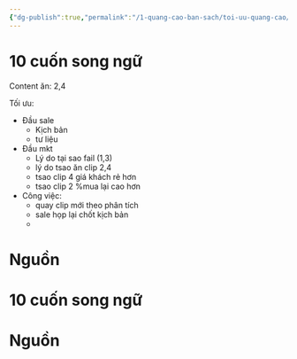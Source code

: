 ```yaml
---
{"dg-publish":true,"permalink":"/1-quang-cao-ban-sach/toi-uu-quang-cao/10-cuon-song-ngu/","tags":["QC","bán_sách"]}
---
```


# 10 cuốn song ngữ
Content ăn: 2,4

Tối ưu:
- Đầu sale
	- Kịch bản
	- tư liệu
- Đầu mkt
	- Lý do tại sao fail (1,3)
	- lý do tsao ăn clip 2,4
	- tsao clip 4 giá khách rẻ hơn 
	- tsao clip 2 %mua lại cao hơn
- Công việc:
	- quay clip mới theo phân tích
	- sale họp lại chốt kịch bản
	- 



# Nguồn
# 10 cuốn song ngữ

# Nguồn
